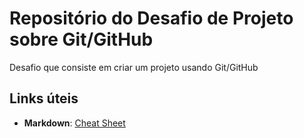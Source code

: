 # Repositório do Desafio de Projeto sobre Git/GitHub
Desafio que consiste em criar um projeto usando Git/GitHub

## Links úteis
- **Markdown**: [Cheat Sheet](https://www.markdownguide.org/cheat-sheet/)
